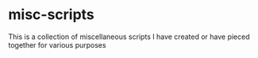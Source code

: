 # misc-scripts
This is a collection of miscellaneous scripts I have created or have pieced together for various purposes

